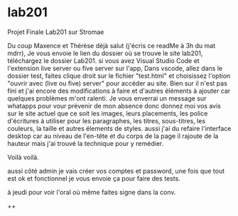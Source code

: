 # lab201
Projet Finale Lab201 sur Stromae

Du coup Maxence et Thérèse déjà salut (j'écris ce readMe à 3h du mat mdrr),
Je vous envoie le lien du dossier où se trouve le site lab201, téléchargez le dossier Lab201.
si vous avez Visual Studio Code et l'extension live server ou five server sur l'app,
Dans vscode, allez dans le dossier test, faites clique droit sur le fichier "test.html" 
et choisissez l'option "ouvrir avec (live ou five) server" pour accéder au site.
Bien sur il n'est pas fini et j'ai encore des modifications à faire et d'autres éléments à ajouter car quelques problèmes m'ont ralenti.
Je vous enverrai un message sur whatapps pour vour prévenir de mon absence donc donnez moi vos avis sur le site actuel que ce soit les images, leurs placements,
les police d'écritures à utiliser pour les paragraphes, les titres, sous-titres, les couleurs, la taille et autres élements de styles.
aussi j'ai du refaire l'interface desktop car au niveau de l'en-tête et du corps de la page il rajoute de la hauteur mais j'ai trouvé la technique pour y remédier.

Voilà voilà.

aussi côté admin je vais créer vos comptes et password, une fois que tout est ok et fonctionnel je vous envoie ça pour faire des tests.

à jeudi pour voir l'oral où même faites signe dans la conv.

++
